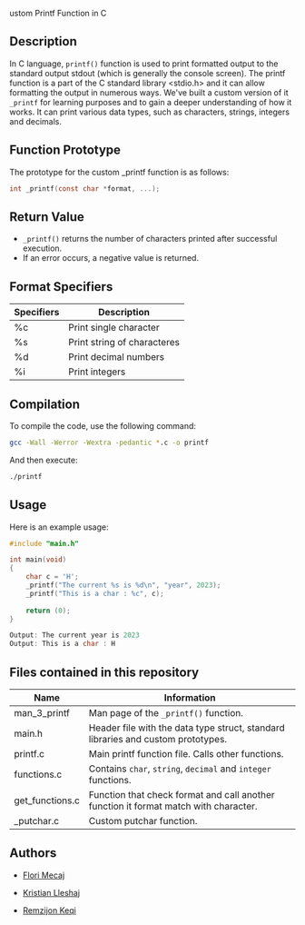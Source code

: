 ustom Printf Function in C

## Description

In C language, `printf()` function is used to print formatted output to the standard output stdout (which is generally the console screen).  The printf function is a part of the C standard library <stdio.h> and it can allow formatting the output in numerous ways. We've built a custom version of it `_printf` for learning purposes and to gain a deeper understanding of how it works. It can print various data types, such as characters, strings, integers and decimals.

## Function Prototype
The prototype for the custom _printf function is as follows:
```c
int _printf(const char *format, ...);
```

## Return Value
* `_printf()` returns the number of characters printed after successful execution.
* If an error occurs, a negative value is returned.

## Format Specifiers

| Specifiers      | Description |
| ----------- | ----------- |
| %c  | Print single character |
| %s  | Print string of characteres |
| %d  | Print decimal numbers|
| %i  | Print integers |


## Compilation

To compile the code, use the following command:

```bash
gcc -Wall -Werror -Wextra -pedantic *.c -o printf
```
And then execute:
```bash
./printf
```


## Usage
Here is an example usage:
```c
#include "main.h"

int main(void)
{
    char c = 'H';
    _printf("The current %s is %d\n", "year", 2023);
    _printf("This is a char : %c", c);
    
    return (0);
}

Output: The current year is 2023
Output: This is a char : H
```
## Files contained in this repository 

| Name  | Information |
| ------------- | ------------- |
| man_3_printf  | 	Man page of the `_printf()` function.  |
| main.h  | Header file with the data type struct, standard libraries and custom prototypes.  |
| printf.c  | Main printf function file. Calls other functions.  |
| functions.c | Contains `char`, `string`, `decimal` and `integer` functions. |
| get_functions.c | Function that check format and call another function it format match with character. |
| _putchar.c | Custom putchar function. |

## Authors

- [Flori Mecaj](https://github.com/FloriMecaj)

- [Kristian Lleshaj](https://github.com/kristian0808)
- [Remzijon Keqi](https://github.com/Remz97)
